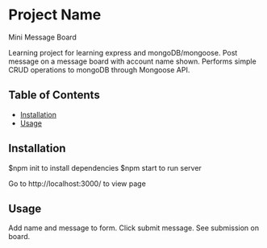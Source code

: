 # Project Name 
Mini Message Board

Learning project for learning express and mongoDB/mongoose.
Post message on a message board with account name shown. Performs simple CRUD operations to mongoDB through Mongoose API. 

## Table of Contents

- [Installation](#installation)
- [Usage](#usage)

## Installation

$npm init to install dependencies 
$npm start to run server

Go to http://localhost:3000/ to view page

## Usage

Add name and message to form. Click submit message. See submission on board.


